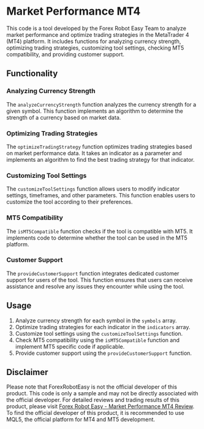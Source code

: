 # Market Performance MT4

This code is a tool developed by the Forex Robot Easy Team to analyze market performance and optimize trading strategies in the MetaTrader 4 (MT4) platform. It includes functions for analyzing currency strength, optimizing trading strategies, customizing tool settings, checking MT5 compatibility, and providing customer support.

## Functionality

### Analyzing Currency Strength
The `analyzeCurrencyStrength` function analyzes the currency strength for a given symbol. This function implements an algorithm to determine the strength of a currency based on market data.

### Optimizing Trading Strategies
The `optimizeTradingStrategy` function optimizes trading strategies based on market performance data. It takes an indicator as a parameter and implements an algorithm to find the best trading strategy for that indicator.

### Customizing Tool Settings
The `customizeToolSettings` function allows users to modify indicator settings, timeframes, and other parameters. This function enables users to customize the tool according to their preferences.

### MT5 Compatibility
The `isMT5Compatible` function checks if the tool is compatible with MT5. It implements code to determine whether the tool can be used in the MT5 platform.

### Customer Support
The `provideCustomerSupport` function integrates dedicated customer support for users of the tool. This function ensures that users can receive assistance and resolve any issues they encounter while using the tool.

## Usage

1. Analyze currency strength for each symbol in the `symbols` array.
2. Optimize trading strategies for each indicator in the `indicators` array.
3. Customize tool settings using the `customizeToolSettings` function.
4. Check MT5 compatibility using the `isMT5Compatible` function and implement MT5 specific code if applicable.
5. Provide customer support using the `provideCustomerSupport` function.

## Disclaimer

Please note that ForexRobotEasy is not the official developer of this product. This code is only a sample and may not be directly associated with the official developer. For detailed reviews and trading results of this product, please visit [Forex Robot Easy - Market Performance MT4 Review](https://forexroboteasy.com/forex-robot-review/market-performance-mt4-review-optimize-forex-strategy-power/). To find the official developer of this product, it is recommended to use MQL5, the official platform for MT4 and MT5 development.
